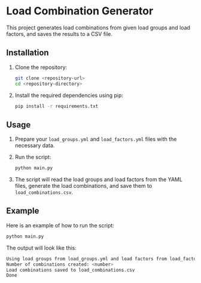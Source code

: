 # Load Combination Generator

This project generates load combinations from given load groups and load factors, and saves the results to a CSV file.

## Installation

1. Clone the repository:

    ```sh
    git clone <repository-url>
    cd <repository-directory>
    ```

2. Install the required dependencies using pip:

    ```sh
    pip install -r requirements.txt
    ```

## Usage

1. Prepare your `load_groups.yml` and `load_factors.yml` files with the necessary data.

2. Run the script:

    ```sh
    python main.py
    ```

3. The script will read the load groups and load factors from the YAML files, generate the load combinations, and save them to `load_combinations.csv`.

## Example

Here is an example of how to run the script:

```sh
python main.py
```

The output will look like this:

```sh
Using load groups from load_groups.yml and load factors from load_factors.yml
Number of combinations created: <number>
Load combinations saved to load_combinations.csv
Done
```
